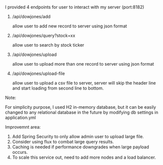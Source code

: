 I provided 4 endpoints for user to interact with my server (port:8182)

1. /api/dowjones/add

   allow user to add new record to server using json format
2. /api/dowjones/query?stock=xx

   allow user to search by stock ticker
3. /api/dowjones/upload

   allow user to upload more than one record to server using json format
4. /api/dowjones/upload-file

   allow user to upload a csv file to server, server will skip the header line and start loading from second line to bottom.
   
Note:

For simplicity purpose, I used H2 in-memory database,
but it can be easily changed to any relational database in the future by modifying db settings in application.yml

Improvemnt area:
1. Add Spring Security to only allow admin user to upload large file.
2. Consider using flux to combat large query results.
3. Caching is needed if performance downgrades when large payload occurs.
4. To scale this service out, need to add more nodes and a load balancer.
